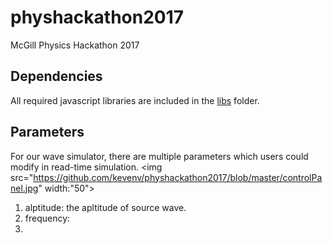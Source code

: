 # physhackathon2017
McGill Physics Hackathon 2017

## Dependencies
All required javascript libraries are included in the [libs](https://github.com/kevenv/physhackathon2017/tree/master/libs) folder.
## Parameters
For our wave simulator, there are multiple parameters which users could modify in read-time simulation.
<img src="https://github.com/kevenv/physhackathon2017/blob/master/controlPanel.jpg" width:"50">
1. alptitude: the apltitude of source wave.
2. frequency: 
3. 
